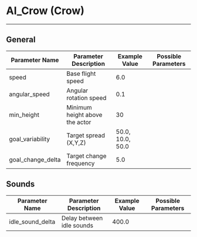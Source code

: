 # AI_Crow (Crow)

___

## General

| Parameter Name | Parameter Description | Example Value | Possible Parameters |
|---|---|---|---|
| speed | Base flight speed | 6.0 |  |
| angular_speed | Angular rotation speed | 0.1 |  |
| min_height | Minimum height above the actor | 30 |  |
| goal_variability | Target spread (X,Y,Z) | 50.0, 10.0, 50.0 |  |
| goal_change_delta | Target change frequency | 5.0 |  |

## Sounds

| Parameter Name | Parameter Description | Example Value | Possible Parameters |
|---|---|---|---|
| idle_sound_delta | Delay between idle sounds | 400.0 |  |

